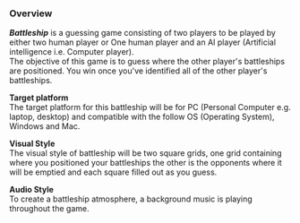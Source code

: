 ### Overview
***Battleship*** is a guessing game consisting of two players to be played by either two human player or One human player and an AI player (Artificial intelligence i.e. Computer player). 
<br/>The objective of this game is to guess where the other player's battleships are positioned. You win once you've identified all of the other player's battleships.

**Target platform**
<br/>The target platform for this battleship will be for PC (Personal Computer e.g. laptop, desktop) and compatible with the follow OS (Operating System), Windows and Mac.

**Visual Style**
<br/>The visual style of battleship will be two square grids, one grid containing where you positioned your battleships the other is the opponents where it will be emptied and each square filled out as you guess.

**Audio Style**
<br/>To create a battleship atmosphere, a background music is playing throughout the game.
